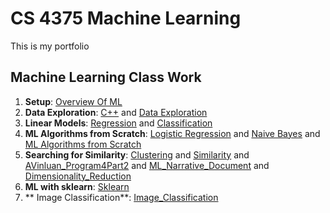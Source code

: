 # CS 4375 Machine Learning
This is my portfolio
## Machine Learning Class Work
1. **Setup**: [Overview Of ML](https://github.com/yanshiyou123/Machine-Learning/blob/main/Overview%20of%20ML.pdf)
2. **Data Exploration**: [C++](https://github.com/yanshiyou123/Machine-Learning/blob/main/C%2B%2B%20Data%20Exploration.cpp) and [Data Exploration](https://github.com/yanshiyou123/Machine-Learning/blob/main/C%2B%2B%20Data%20Exploration.pdf)
3. **Linear Models**: [Regression](https://github.com/yanshiyou123/Machine-Learning/blob/main/Regression.pdf) and [Classification](https://github.com/yanshiyou123/Machine-Learning/blob/main/Classification.pdf)
4. **ML Algorithms from Scratch**: [Logistic Regression](https://github.com/yanshiyou123/Machine-Learning/blob/main/Logistic%20Regression.cpp) and [Naive Bayes](https://github.com/yanshiyou123/Machine-Learning/blob/main/Naive%20Bayes.cpp) and [ML Algorithms from Scratch](https://github.com/yanshiyou123/Machine-Learning/blob/main/ML%20Algorithms%20from%20Scratch.pdf)
5. **Searching for Similarity**: [Clustering](https://github.com/yanshiyou123/Machine-Learning/blob/main/Clustering.pdf) and [Similarity](https://github.com/yanshiyou123/Machine-Learning/blob/main/Similarity.pdf) and [AVinluan_Program4Part2](https://github.com/yanshiyou123/Machine-Learning/blob/main/AVinluan_Program4Part2.pdf) and [ML_Narrative_Document](https://github.com/yanshiyou123/Machine-Learning/blob/main/ML_Narrative_Document.pdf) and [Dimensionality_Reduction](https://github.com/yanshiyou123/Machine-Learning/blob/main/Dimensionality_Reduction.pdf)
6. **ML with sklearn**: [Sklearn](https://github.com/yanshiyou123/Machine-Learning/blob/main/ML_with_sklearn.pdf)
7. ** Image Classification**: [Image_Classification](https://github.com/yanshiyou123/Machine-Learning/blob/main/Image%20Classification.pdf)
